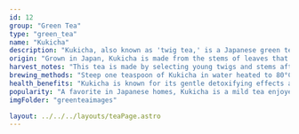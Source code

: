 ```yaml
---
id: 12
group: "Green Tea"
type: "green_tea"
name: "Kukicha"
description: "Kukicha, also known as 'twig tea,' is a Japanese green tea made from the stems and twigs of the tea plant, offering a mild, refreshing taste."
origin: "Grown in Japan, Kukicha is made from the stems of leaves that are usually discarded, making it a unique and sustainable option."
harvest_notes: "This tea is made by selecting young twigs and stems after the leaves have been harvested, giving it a less astringent flavor."
brewing_methods: "Steep one teaspoon of Kukicha in water heated to 80°C (176°F) for 2-3 minutes to enjoy its light, grassy taste."
health_benefits: "Kukicha is known for its gentle detoxifying effects and is often consumed to improve digestion."
popularity: "A favorite in Japanese homes, Kukicha is a mild tea enjoyed for its light and refreshing taste."
imgFolder: "greenteaimages"

layout: ../../../layouts/teaPage.astro
---
```


